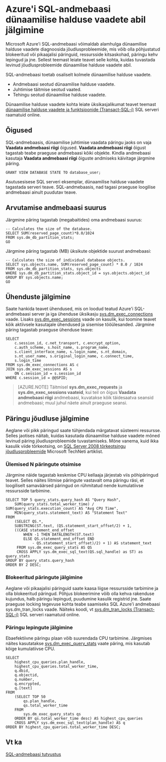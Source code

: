 <properties
   pageTitle="Jälgimise Azure SQL-andmebaasi dünaamilise halduse vaadete abil | Microsoft Azure'i"
   description="Saate teada, kuidas tuvastada ja diagnoosimine levinud jõudlusprobleemide dünaamilise halduse vaadete abil saate jälgida Microsoft Azure'i SQL-andmebaasi."
   services="sql-database"
   documentationCenter=""
   authors="CarlRabeler"
   manager="jhubbard"
   editor=""
   tags=""/>

<tags
   ms.service="sql-database"
   ms.devlang="na"
   ms.topic="article"
   ms.tgt_pltfrm="na"
   ms.workload="data-management"
   ms.date="09/20/2016"
   ms.author="carlrab"/>

# <a name="monitoring-azure-sql-database-using-dynamic-management-views"></a>Azure'i SQL-andmebaasi dünaamilise halduse vaadete abil jälgimine

Microsoft Azure'i SQL-andmebaasi võimaldab alamhulga dünaamilise halduse vaadete diagnoosida jõudlusprobleemide, mis võib olla põhjustatud blokeeritud või pikaajalisi päringuid, ressursside kitsaskohad, päringu kehv lepingud ja jne. Sellest teemast leiate teavet selle kohta, kuidas tuvastada levinud jõudlusprobleemide dünaamilise halduse vaadete abil.

SQL-andmebaasi toetab osaliselt kolmele dünaamilise halduse vaadete.

- Andmebaasi seotud dünaamilise halduse vaadete.
- Juhtimise täitmise seotud vaated.
- Tehingu seotud dünaamilise halduse vaadete.

Dünaamilise halduse vaadete kohta leiate üksikasjalikumat teavet teemast [dünaamilise halduse vaadete ja funktsioonide (Transact-SQL-i)](https://msdn.microsoft.com/library/ms188754.aspx) SQL serveri raamatuid online.

## <a name="permissions"></a>Õigused

SQL-andmebaasis, dünaamilise juhtimise vaadata päringu jaoks on vaja **Vaadata andmebaasi riigi** õigused. **Vaadata andmebaasi riigi** õigust tagastab teabe praeguse andmebaasi kõiki objekte.
Kindla andmebaasi kasutaja **Vaadata andmebaasi riigi** õiguste andmiseks käivitage järgmine päring.

```GRANT VIEW DATABASE STATE TO database_user; ```

Asutusesisese SQL serveri eksemplar, dünaamilise halduse vaadete tagastada serveri teave. SQL-andmebaasis, nad tagasi praeguse loogilise andmebaasi ainult puudutav teave.

## <a name="calculating-database-size"></a>Arvutamise andmebaasi suurus

Järgmine päring tagastab (megabaitides) oma andmebaasi suurus:

```
-- Calculates the size of the database.
SELECT SUM(reserved_page_count)*8.0/1024
FROM sys.dm_db_partition_stats;
GO
```

Järgmine päring tagastab (MB) üksikute objektide suurust andmebaasi:

```
-- Calculates the size of individual database objects.
SELECT sys.objects.name, SUM(reserved_page_count) * 8.0 / 1024
FROM sys.dm_db_partition_stats, sys.objects
WHERE sys.dm_db_partition_stats.object_id = sys.objects.object_id
GROUP BY sys.objects.name;
GO
```

## <a name="monitoring-connections"></a>Ühenduste jälgimine

Saate hankida teavet ühendused, mis on loodud teatud Azure'i SQL-andmebaasi server ja iga ühenduse üksikasju [sys.dm_exec_connections](https://msdn.microsoft.com/library/ms181509.aspx) vaade. Lisaks [sys.dm_exec_sessions](https://msdn.microsoft.com/library/ms176013.aspx) vaade on kasulik, kui toomine teavet kõik aktiivsele kasutajale ühendused ja sisemise tööülesanded.
Järgmine päring tagastab praeguse ühenduse teave:

```
SELECT
    c.session_id, c.net_transport, c.encrypt_option,
    c.auth_scheme, s.host_name, s.program_name,
    s.client_interface_name, s.login_name, s.nt_domain,
    s.nt_user_name, s.original_login_name, c.connect_time,
    s.login_time
FROM sys.dm_exec_connections AS c
JOIN sys.dm_exec_sessions AS s
    ON c.session_id = s.session_id
WHERE c.session_id = @@SPID;
```

> [AZURE.NOTE] Täitmisel **sys.dm_exec_requests** ja **sys.dm_exec_sessions vaateid**, kui teil on õigus **Vaadata andmebaasi riigi** andmebaasi, kuvatakse kõik täidesaatva seansid andmebaasi; muul juhul näete ainult praeguse seansi.

## <a name="monitoring-query-performance"></a>Päringu jõudluse jälgimine

Aeglane või pikk päringud saate tühjendada märgatavat süsteemi ressursse. Selles jaotises näitab, kuidas kasutada dünaamilise halduse vaadete mõned levinud päring jõudlusprobleemide tuvastamiseks. Mõne vanema, kuid ikka kasulik viide tõrkeotsing, on [SQL Server 2008 tõrkeotsingu jõudlusprobleemide](http://download.microsoft.com/download/D/B/D/DBDE7972-1EB9-470A-BA18-58849DB3EB3B/TShootPerfProbs2008.docx) Microsoft TechNeti artiklist.

### <a name="finding-top-n-queries"></a>Ülemised N päringute otsimise

Järgmine näide tagastab keskmise CPU kellaaja järjestab viis põhipäringud teavet. Selles näites liitmise päringute vastavalt oma päringu räsi, et loogiliselt samaväärsed päringud on rühmitatud nende kumulatiivse ressursside tarbimine.

```
SELECT TOP 5 query_stats.query_hash AS "Query Hash",
    SUM(query_stats.total_worker_time) / SUM(query_stats.execution_count) AS "Avg CPU Time",
    MIN(query_stats.statement_text) AS "Statement Text"
FROM
    (SELECT QS.*,
    SUBSTRING(ST.text, (QS.statement_start_offset/2) + 1,
    ((CASE statement_end_offset
        WHEN -1 THEN DATALENGTH(ST.text)
        ELSE QS.statement_end_offset END
            - QS.statement_start_offset)/2) + 1) AS statement_text
     FROM sys.dm_exec_query_stats AS QS
     CROSS APPLY sys.dm_exec_sql_text(QS.sql_handle) as ST) as query_stats
GROUP BY query_stats.query_hash
ORDER BY 2 DESC;
```

### <a name="monitoring-blocked-queries"></a>Blokeeritud päringute jälgimine

Aeglane või pikaajalisi päringuid saate kaasa liigse ressursside tarbimine ja olla blokeeritud päringud. Põhjus blokeerimine võib olla kehva rakenduse kujundus, halb päringu lepingud, puudumine kasulik registrid jne. Saate praeguse locking tegevuse kohta teabe saamiseks SQL Azure'i andmebaasi sys.dm_tran_locks vaade. Näiteks koodi, vt [sys.dm_tran_locks (Transact-SQL-i)](https://msdn.microsoft.com/library/ms190345.aspx) SQL serveri raamatuid online.

### <a name="monitoring-query-plans"></a>Päringu lepingute jälgimine

Ebaefektiivne päringu plaan võib suurendada CPU tarbimine. Järgmises näites kasutatakse [sys.dm_exec_query_stats](https://msdn.microsoft.com/library/ms189741.aspx) vaate päring, mis kasutab kõige kumulatiivse CPU.

```
SELECT
    highest_cpu_queries.plan_handle,
    highest_cpu_queries.total_worker_time,
    q.dbid,
    q.objectid,
    q.number,
    q.encrypted,
    q.[text]
FROM
    (SELECT TOP 50
        qs.plan_handle,
        qs.total_worker_time
    FROM
        sys.dm_exec_query_stats qs
    ORDER BY qs.total_worker_time desc) AS highest_cpu_queries
    CROSS APPLY sys.dm_exec_sql_text(plan_handle) AS q
ORDER BY highest_cpu_queries.total_worker_time DESC;
```

## <a name="see-also"></a>Vt ka

[SQL-andmebaasi tutvustus](sql-database-technical-overview.md)
